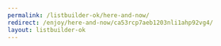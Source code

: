 ```yaml
---
permalink: /listbuilder-ok/here-and-now/
redirect: /enjoy/here-and-now/ca53rcp7aeb1203nli1ahp92vg4/
layout: listbuilder-ok
---
```

